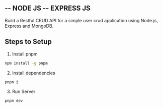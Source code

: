 ## -- NODE JS -- EXPRESS JS

Build a Restful CRUD API for a simple user crud application using Node.js, Express and MongoDB.

## Steps to Setup

1. Install pnpm
 
```bash
npm install -g pnpm
```

2. Install dependencies

```bash
pnpm i
```

3. Run Server

```bash
pnpm dev
```
